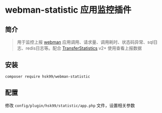 
# webman-statistic 应用监控插件

## 简介

> 用于监控上报 [webman](https://github.com/walkor/webman) 应用调用、请求量、调用耗时、状态码异常、sql日志、redis日志等。配合 [TransferStatistics](https://github.com/hsk99/transfer-statistics) v2+ 使用查看上报数据


## 安装

` composer require hsk99/webman-statistic `


## 配置

修改 ` config/plugin/hsk99/statistic/app.php ` 文件，设置相关参数